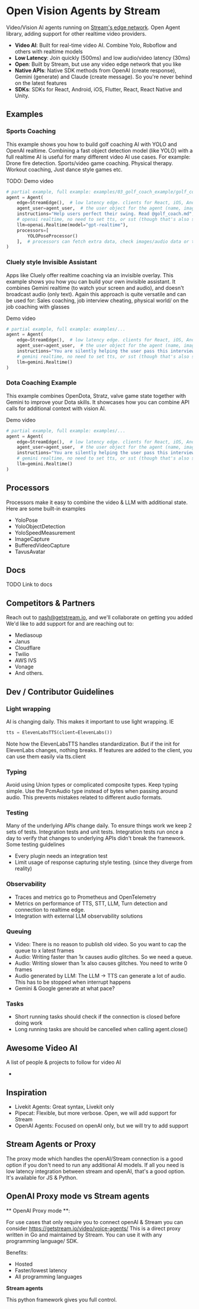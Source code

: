 # Open Vision Agents by Stream

Video/Vision AI agents running on [Stream's edge network](https://getstream.io/video/).
Open Agent library, adding support for other realtime video providers.

-  **Video AI**: Built for real-time video AI. Combine Yolo, Roboflow and others with realtime models
-  **Low Latency**: Join quickly (500ms) and low audio/video latency (30ms)
-  **Open**: Built by Stream, but use any video edge network that you like
-  **Native APIs**: Native SDK methods from OpenAI (create response), Gemini (generate) and Claude (create message). So you're never behind on the latest features
-  **SDKs**: SDKs for React, Android, iOS, Flutter, React, React Native and Unity.

## Examples

### Sports Coaching

This example shows you how to build golf coaching AI with YOLO and OpenAI realtime.
Combining a fast object detection model (like YOLO) with a full realtime AI is useful for many different video AI use cases.
For example: Drone fire detection. Sports/video game coaching. Physical therapy. Workout coaching, Just dance style games etc.

TODO: Demo video

```python
# partial example, full example: examples/03_golf_coach_example/golf_coach_example.py
agent = Agent(
    edge=StreamEdge(),  # low latency edge. clients for React, iOS, Android, RN, Flutter etc.
    agent_user=agent_user,  # the user object for the agent (name, image etc)
    instructions="Help users perfect their swing. Read @golf_coach.md",
    # openai realtime, no need to set tts, or sst (though that's also supported)
    llm=openai.Realtime(model="gpt-realtime"),
    processors=[
        YOLOPoseProcessor()
    ],  # processors can fetch extra data, check images/audio data or transform video
)
```

### Cluely style Invisible Assistant

Apps like Cluely offer realtime coaching via an invisible overlay. This example shows you how you can build your own invisible assistant.
It combines Gemini realtime (to watch your screen and audio), and doesn't broadcast audio (only text). Again this approach
is quite versatile and can be used for: Sales coaching, job interview cheating, physical world/ on the job coaching with glasses

Demo video

```python
# partial example, full example: examples/...
agent = Agent(
    edge=StreamEdge(),  # low latency edge. clients for React, iOS, Android, RN, Flutter etc.
    agent_user=agent_user,  # the user object for the agent (name, image etc)
    instructions="You are silently helping the user pass this interview. See @interview_coach.md",
    # gemini realtime, no need to set tts, or sst (though that's also supported)
    llm=gemini.Realtime()
)
```

### Dota Coaching Example

This example combines OpenDota, Stratz, valve game state together with Gemini to improve your Dota skills.
It showcases how you can combine API calls for additional context with vision AI.

Demo video

```python
# partial example, full example: examples/...
agent = Agent(
    edge=StreamEdge(),  # low latency edge. clients for React, iOS, Android, RN, Flutter etc.
    agent_user=agent_user,  # the user object for the agent (name, image etc)
    instructions="You are silently helping the user pass this interview. See @interview_coach.md",
    # gemini realtime, no need to set tts, or sst (though that's also supported)
    llm=gemini.Realtime()
)
```

## Processors

Processors make it easy to combine the video & LLM with additional state. Here are some built-in examples

* YoloPose
* YoloObjectDetection
* YoloSpeedMeasurement
* ImageCapture
* BufferedVideoCapture
* TavusAvatar

## Docs

TODO Link to docs


## Competitors & Partners

Reach out to nash@getstream.io, and we'll collaborate on getting you added
We'd like to add support for and are reaching out to:

* Mediasoup
* Janus
* Cloudflare
* Twilio
* AWS IVS
* Vonage
* And others.

## Dev / Contributor Guidelines

### Light wrapping

AI is changing daily. This makes it important to use light wrapping. IE

```python
tts = ElevenLabsTTS(client=ElevenLabs())
```

Note how the ElevenLabsTTS handles standardization.
But if the init for ElevenLabs changes, nothing breaks.
If features are added to the client, you can use them easily via tts.client

### Typing

Avoid using Union types or complicated composite types.
Keep typing simple. Use the PcmAudio type instead of bytes when passing around audio.
This prevents mistakes related to different audio formats.

### Testing

Many of the underlying APIs change daily. To ensure things work we keep 2 sets of tests. Integration tests and unit tests.
Integration tests run once a day to verify that changes to underlying APIs didn't break the framework. Some testing guidelines

- Every plugin needs an integration test
- Limit usage of response capturing style testing. (since they diverge from reality)

### Observability

- Traces and metrics go to Prometheus and OpenTelemetry
- Metrics on performance of TTS, STT, LLM, Turn detection and connection to realtime edge.
- Integration with external LLM observability solutions

### Queuing

- Video: There is no reason to publish old video. So you want to cap the queue to x latest frames
- Audio: Writing faster than 1x causes audio glitches. So we need a queue.
- Audio: Writing slower than 1x also causes glitches. You need to write 0 frames
- Audio generated by LLM: The LLM -> TTS can generate a lot of audio. This has to be stopped when interrupt happens
- Gemini & Google generate at what pace?

### Tasks

- Short running tasks should check if the connection is closed before doing work
- Long running tasks are should be cancelled when calling agent.close()

## Awesome Video AI

A list of people & projects to follow for video AI

* 

## Inspiration

- Livekit Agents: Great syntax, Livekit only
- Pipecat: Flexible, but more verbose. Open, we will add support for Stream
- OpenAI Agents: Focused on openAI only, but we will try to add support

## Stream Agents or Proxy

The proxy mode which handles the openAI/Stream connection is a good option if you don't need to run any additional AI models.
If all you need is low latency integration between stream and openAI, that's a good option.
It's available for JS & Python.

## OpenAI Proxy mode vs Stream agents

** OpenAI Proxy mode **:

For use cases that only require you to connect openAI & Stream you can consider
https://getstream.io/video/voice-agents/
This is a direct proxy written in Go and maintained by Stream.
You can use it with any programming language/ SDK.

Benefits:

* Hosted
* Faster/lowest latency
* All programming languages

**Stream agents**

This python framework gives you full control.